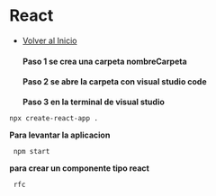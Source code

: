 # React
- [Volver al Inicio](../README.md)
  
  #### Paso 1 se crea una carpeta nombreCarpeta
  #### Paso 2 se abre la carpeta con visual studio code
  **Paso 3 en la terminal de visual studio**
```react
npx create-react-app .
```
 **Para levantar la aplicacion**
 ```react
  npm start  
```
 **para crear un componente tipo react**
 ```react
  rfc
```
